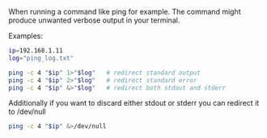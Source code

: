 When running a command like ping for example.
The command might produce unwanted verbose output in your terminal.

Examples:
```bash
ip=192.168.1.11
log="ping_log.txt"

ping -c 4 "$ip" 1>"$log"   # redirect standard output
ping -c 4 "$ip" 2>"$log"   # redirect standard error
ping -c 4 "$ip" &>"$log"   # redirect both stdout and stderr
```

Additionally if you want to discard either stdout or stderr you can redirect it to /dev/null 
```bash
ping -c 4 "$ip" &>/dev/null
```